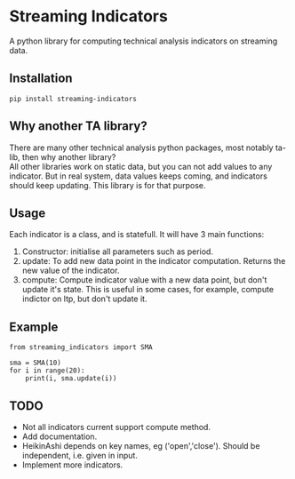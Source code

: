 # Streaming Indicators 

A python library for computing technical analysis indicators on streaming data.

## Installation
```
pip install streaming-indicators
```
## Why another TA library?
There are many other technical analysis python packages, most notably ta-lib, then why another library?  
All other libraries work on static data, but you can not add values to any indicator. But in real system, data values keeps coming, and indicators should keep updating. This library is for that purpose.

## Usage
Each indicator is a class, and is statefull. It will have 3 main functions:
1. Constructor: initialise all parameters such as period.
2. update: To add new data point in the indicator computation. Returns the new value of the indicator.
3. compute: Compute indicator value with a new data point, but don't update it's state. This is useful in some cases, for example, compute indictor on ltp, but don't update it.

## Example
```
from streaming_indicators import SMA

sma = SMA(10)
for i in range(20):
    print(i, sma.update(i))
```
## TODO
- Not all indicators current support compute method.
- Add documentation.
- HeikinAshi depends on key names, eg ('open','close'). Should be independent, i.e. given in input.
- Implement more indicators.